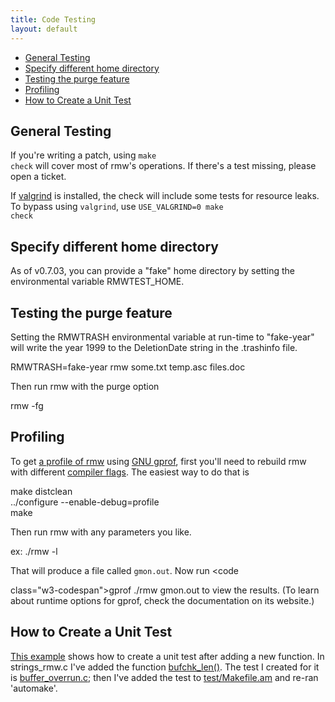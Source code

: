 ```yaml
---
title: Code Testing
layout: default
---
```

<ul>
  <li><a href="#general_testing">General Testing</a></li>
  <li><a href="#testing_home">Specify different home directory</a></li>
  <li><a href="#testing_purge">Testing the purge feature</a></li>
  <li><a href="#profiling">Profiling</a></li>
  <li><a href="#create_test">How to Create a Unit Test</a></li>
</ul>

<h2 id="general_testing">General Testing</h2>

If you're writing a patch, using <code class="w3-codespan">make
check</code> will cover most of rmw's operations. If there's a test
missing, please open a ticket.

If [valgrind](https://www.valgrind.org/) is installed, the check will
include some tests for resource leaks. To bypass using `valgrind`, use
<code class="w3-codespan">USE_VALGRIND=0 make check</code>

<h2 id="testing_home">Specify different home directory</h2>

As of v0.7.03, you can provide a "fake" home directory by setting the
environmental variable RMWTEST_HOME.

<h2 id="testing_purge">Testing the purge feature</h2>

Setting the RMWTRASH environmental variable at run-time to "fake-year"
will write the year 1999 to the DeletionDate string in the .trashinfo
file.

<p class="w3-code">
  RMWTRASH=fake-year rmw some.txt temp.asc files.doc
</p>

Then run rmw with the purge option

<p class="w3-code">
  rmw -fg
</p>

<!-- This section probably would be better on a separate "Debugging" page (not yet created) -->
<h2 id="profiling">Profiling</h2>

To get [a profile of rmw](/profile.example.txt) using [GNU
gprof](https://sourceware.org/binutils/docs/gprof/), first you'll need
to rebuild rmw with different [compiler
flags](https://sourceware.org/binutils/docs/gprof/Compiling.html#Compiling).
The easiest way to do that is

<p class="w3-code">
  make distclean<br />
  ../configure --enable-debug=profile<br />
  make
</p>

Then run rmw with any parameters you like.

<p class="w3-code">
  ex: ./rmw -l
</p>

That will produce a file called <code
class="w3-codespan">gmon.out</code>. Now run <code

class="w3-codespan">gprof ./rmw gmon.out</code> to view the results.
(To learn about runtime options for gprof, check the documentation on
its website.)

<h2 id="create_test">How to Create a Unit Test</h2>

[This
example](https://github.com/theimpossibleastronaut/rmw/commit/edaf560929e8589bac8874b93ae3520962ffab39)
shows how to create a unit test after adding a new function. In
strings_rmw.c I've added the function
[bufchk_len()](https://github.com/theimpossibleastronaut/rmw/commit/edaf560929e8589bac8874b93ae3520962ffab39#diff-20cfff9d32e70348c58a461184f4070eR123).
The test I created for it is
[buffer_overrun.c](https://github.com/theimpossibleastronaut/rmw/commit/edaf560929e8589bac8874b93ae3520962ffab39#diff-14a4f62c9e948bbebcfc09c12e01f3ae);
then I've added the test to
[test/Makefile.am](https://github.com/theimpossibleastronaut/rmw/commit/edaf560929e8589bac8874b93ae3520962ffab39#diff-7d1a3afeff4f7c00c95d6be6f2847e6e)
and re-ran 'automake'.

